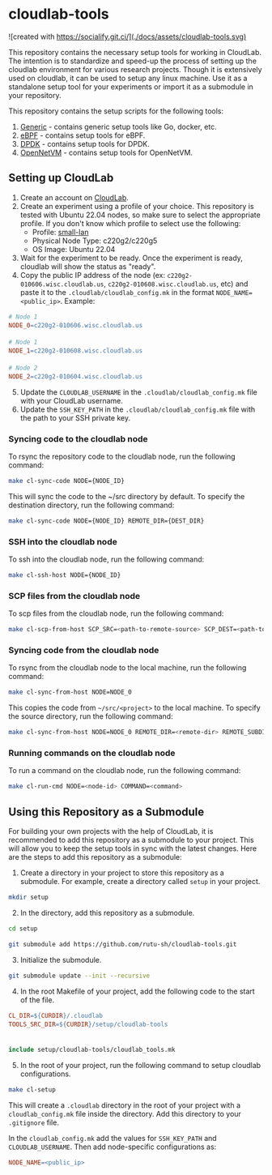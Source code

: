 # cloudlab-tools

![created with https://socialify.git.ci/](./docs/assets/cloudlab-tools.svg)

This repository contains the necessary setup tools for working in CloudLab. The intention is to standardize and speed-up the process of setting up the cloudlab environment for various research projects. Though it is extensively used on cloudlab, it can be used to setup any linux machine. Use it as a standalone setup tool for your experiments or import it as a submodule in your repository.

This repository contains the setup scripts for the following tools: 
1. [Generic](tools/generic/README.md) - contains generic setup tools like Go, docker, etc. 
2. [eBPF](tools/ebpf/README.md) - contains setup tools for eBPF.
3. [DPDK](tools/dpdk/README.md) - contains setup tools for DPDK.
4. [OpenNetVM](tools/onvm/README.md) - contains setup tools for OpenNetVM.

## Setting up CloudLab 

1. Create an account on [CloudLab](https://www.cloudlab.us/).
2. Create an experiment using a profile of your choice. This repository is tested with Ubuntu 22.04 nodes, so make sure to select the appropriate profile. If you don't know which profile to select use the following: 
    - Profile: [small-lan](https://www.cloudlab.us/p/PortalProfiles/small-lan)
    - Physical Node Type: c220g2/c220g5 
    - OS Image: Ubuntu 22.04
3. Wait for the experiment to be ready. Once the experiment is ready, cloudlab will show the status as "ready". 
4. Copy the public IP address of the node (ex: `c220g2-010606.wisc.cloudlab.us`, `c220g2-010608.wisc.cloudlab.us`, etc) and paste it to the `.cloudlab/cloudlab_config.mk` in the format `NODE_NAME=<public_ip>`. Example: 
```makefile
# Node 1
NODE_0=c220g2-010606.wisc.cloudlab.us

# Node 1
NODE_1=c220g2-010608.wisc.cloudlab.us

# Node 2
NODE_2=c220g2-010604.wisc.cloudlab.us
```
5. Update the `CLOUDLAB_USERNAME` in the `.cloudlab/cloudlab_config.mk` file with your CloudLab username.
6. Update the `SSH_KEY_PATH` in the `.cloudlab/cloudlab_config.mk` file with the path to your SSH private key.


### Syncing code to the cloudlab node 

To rsync the repository code to the cloudlab node, run the following command: 

```bash
make cl-sync-code NODE={NODE_ID}
```

This will sync the code to the ~/src directory by default. To specify the destination directory, run the following command: 

```bash
make cl-sync-code NODE={NODE_ID} REMOTE_DIR={DEST_DIR}
```

### SSH into the cloudlab node

To ssh into the cloudlab node, run the following command: 

```bash
make cl-ssh-host NODE={NODE_ID}
```

### SCP files from the cloudlab node

To scp files from the cloudlab node, run the following command: 

```bash
make cl-scp-from-host SCP_SRC=<path-to-remote-source> SCP_DEST=<path-to-local-dest> NODE=<node-id>
```

### Syncing code from the cloudlab node

To rsync from the cloudlab node to the local machine, run the following command: 

```bash
make cl-sync-from-host NODE=NODE_0
```
This copies the code from `~/src/<project>` to the local machine. To specify the source directory, run the following command: 

```bash
make cl-sync-from-host NODE=NODE_0 REMOTE_DIR=<remote-dir> REMOTE_SUBDIR=<remote-subdir>
```

### Running commands on the cloudlab node

To run a command on the cloudlab node, run the following command: 

```bash
make cl-run-cmd NODE=<node-id> COMMAND=<command>
```

## Using this Repository as a Submodule

For building your own projects with the help of CloudLab, it is recommended to add this repository as a submodule to your project. This will allow you to keep the setup tools in sync with the latest changes. Here are the steps to add this repository as a submodule:

1. Create a directory in your project to store this repository as a submodule. For example, create a directory called `setup` in your project. 
```bash
mkdir setup
```
2. In the directory, add this repository as a submodule. 
```bash
cd setup
```

```bash
git submodule add https://github.com/rutu-sh/cloudlab-tools.git
```

3. Initialize the submodule. 
```bash
git submodule update --init --recursive
```

4. In the root Makefile of your project, add the following code to the start of the file. 
```makefile
CL_DIR=${CURDIR}/.cloudlab
TOOLS_SRC_DIR=${CURDIR}/setup/cloudlab-tools


include setup/cloudlab-tools/cloudlab_tools.mk
```
5. In the root of your project, run the following command to setup cloudlab configurations. 
```bash
make cl-setup
```
This will create a `.cloudlab` directory in the root of your project with a `cloudlab_config.mk` file inside the directory. Add this directory to your `.gitignore` file. 

In the `cloudlab_config.mk` add the values for `SSH_KEY_PATH` and `CLOUDLAB_USERNAME`. Then add node-specific configurations as: 
```makefile
NODE_NAME=<public_ip>
```
